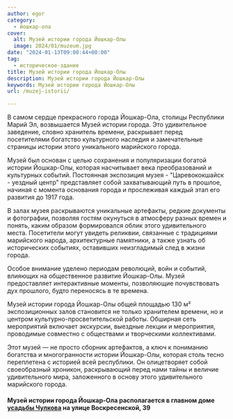 ```yaml
---
author: egor
category:
  - йошкар-ола
cover:
  alt: Музей истории города Йошкар-Олы
  image: 2024/01/muzeum.jpg
date: "2024-01-13T09:00:44+00:00"
tag:
  - историческое-здание
title: Музей истории города Йошкар-Олы
description: Музей истории города Йошкар-Олы
keywords: Музей истории города Йошкар-Олы
url: /muzej-istorii/

---
```

В самом сердце прекрасного города Йошкар\-Ола, столицы Республики Марий Эл, возвышается Музей истории города. Это удивительное заведение, словно хранитель времени, раскрывает перед посетителями богатство культурного наследия и замечательные страницы истории этого уникального марийского города.

Музей был основан с целью сохранения и популяризации богатой истории Йошкар\-Олы, которая насчитывает века преобразований и культурных событий. Постоянная экспозиция музея \- "Царевококшайск \- уездный центр" представляет собой захватывающий путь в прошлое, начиная с момента основания города и прослеживая каждый этап его развития до 1917 года.

В залах музея раскрываются уникальные артефакты, редкие документы и фотографии, позволяя гостям окунуться в атмосферу разных времен и понять, каким образом формировался облик этого удивительного места. Посетители могут увидеть реликвии, связанные с традициями марийского народа, архитектурные памятники, а также узнать об исторических событиях, оставивших неизгладимый след в жизни города.

Особое внимание уделено периодам революций, войн и событий, влияющих на общественное развитие Йошкар-Олы. Музей предоставляет интерактивные моменты, позволяющие почувствовать дух прошлого, будто переносясь в те времена.

Музей истории города Йошкар-Олы общей площадью 130 м² экспозиционных залов становится не только хранителем времени, но и центром культурно-просветительской работы. Обширная сеть мероприятий включает экскурсии, выездные лекции и мероприятия, проводимые совместно с обществами и творческими коллективами.

Этот музей — не просто сборник артефактов, а ключ к пониманию богатства и многогранности истории Йошкар-Олы, которая столь тесно переплетена с историей всей республики. Он олицетворяет собой своеобразный хроникон, раскрывающий перед нами тайны и величие удивительного мира, заложенного в основу этого удивительного марийского города.

#### Музей истории города Йошкар-Ола располагается в главном доме [усадьбы Чулкова](/dom-chulkova/) на улице Воскресенской, 39

